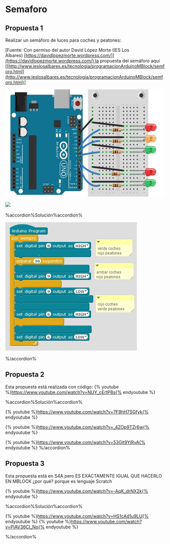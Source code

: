
# Semaforo

## Propuesta 1

Realizar un semáforo de luces para coches y peatones:

[Fuente: Con permiso del autor David López Morte (IES Los Albares) [https://davidlopezmorte.wordpress.com/]](https://davidlopezmorte.wordpress.com/) la propuesta del semáforo aquí [[http://www.ieslosalbares.es/tecnologia/programacionArduinoMBlock/semforo.html](http://www.ieslosalbares.es/tecnologia/programacionArduinoMBlock/semforo.html)]

<img src="img/semaforo2.jpg" width="542" height="338" />

![](/assets/Selección_036.png)

%accordion%Solución%accordion%

<img src="img/actividad2-1.jpg" width="416" height="405" />


%/accordion%


## Propuesta 2
Esta propuesta está realizada con código:
{% youtube %}https://www.youtube.com/watch?v=NUY_cErtP8s{% endyoutube %}

%accordion%Solución%accordion%

{% youtube %}https://www.youtube.com/watch?v=7F9hH7SGfyk{% endyoutube %}

{% youtube %}https://www.youtube.com/watch?v=_4ZOp9TZr6w{% endyoutube %}

{% youtube %}https://www.youtube.com/watch?v=53Git9YiRvA{% endyoutube %}
%/accordion%



## Propuesta 3

Esta propuesta está en S4A pero ES EXACTAMENTE IGUAL QUE HACERLO EN MBLOCK ¿por qué? porque es lenguaje Scratch

{% youtube %}https://www.youtube.com/watch?v=-AqK_drNX2k{% endyoutube %}

%accordion%Solución%accordion%

{% youtube %}https://www.youtube.com/watch?v=HS1cAd1u9LU{% endyoutube %}
{% youtube %}https://www.youtube.com/watch?v=PlAV36CI_No{% endyoutube %}

%/accordion%
